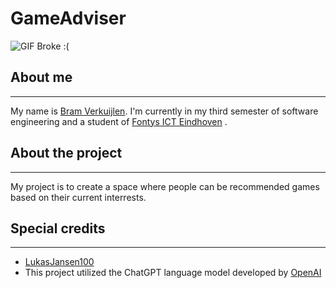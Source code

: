 # GameAdviser

![GIF Broke :(](https://media.tenor.com/fzAQ_TYtK-kAAAAC/kirbo.gif)

## About me
***
My name is [Bram Verkuijlen](https://github.com/BramVerkuijlen). I'm currently in my third semester of software engineering and a student of [Fontys ICT Eindhoven](https://fontys.nl/Studeren/Opleidingen/HBO-ICT.htm) . 


## About the project
***
My project is to create a space where people can be recommended games based on their current interrests.

## Special credits
***
- [LukasJansen100](https://github.com/LukasJansen100/Portfolio-S3)
- This project utilized the ChatGPT language model developed by [OpenAI](https://openai.com/)

